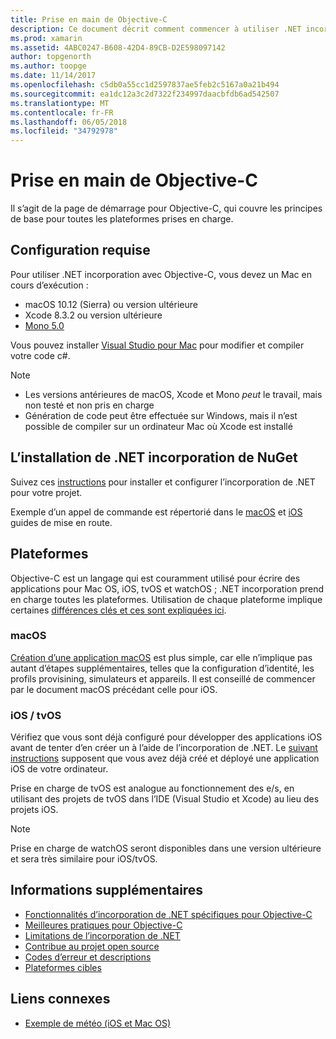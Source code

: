```yaml
---
title: Prise en main de Objective-C
description: Ce document décrit comment commencer à utiliser .NET incorporation avec objectif-C. Il décrit la configuration requise, l’installation de l’incorporation de .NET à partir de NuGet et plateformes prises en charge.
ms.prod: xamarin
ms.assetid: 4ABC0247-B608-42D4-89CB-D2E598097142
author: topgenorth
ms.author: toopge
ms.date: 11/14/2017
ms.openlocfilehash: c5db0a55cc1d2597837ae5feb2c5167a0a21b494
ms.sourcegitcommit: ea1dc12a3c2d7322f234997daacbfdb6ad542507
ms.translationtype: MT
ms.contentlocale: fr-FR
ms.lasthandoff: 06/05/2018
ms.locfileid: "34792978"
---
```

# <a name="getting-started-with-objective-c"></a>Prise en main de Objective-C

Il s’agit de la page de démarrage pour Objective-C, qui couvre les principes de base pour toutes les plateformes prises en charge.

## <a name="requirements"></a>Configuration requise

Pour utiliser .NET incorporation avec Objective-C, vous devez un Mac en cours d’exécution :

* macOS 10.12 (Sierra) ou version ultérieure
* Xcode 8.3.2 ou version ultérieure
* [Mono 5.0](http://www.mono-project.com/download/)

Vous pouvez installer [Visual Studio pour Mac](https://www.visualstudio.com/vs/visual-studio-mac/) pour modifier et compiler votre code c#.

> [!NOTE]
> * Les versions antérieures de macOS, Xcode et Mono _peut_ le travail, mais non testé et non pris en charge
> * Génération de code peut être effectuée sur Windows, mais il n’est possible de compiler sur un ordinateur Mac où Xcode est installé

## <a name="installing-net-embedding-from-nuget"></a>L’installation de .NET incorporation de NuGet

Suivez ces [instructions](~/tools/dotnet-embedding/get-started/install/install.md) pour installer et configurer l’incorporation de .NET pour votre projet.

Exemple d’un appel de commande est répertorié dans le [macOS](~/tools/dotnet-embedding/get-started/objective-c/macos.md) et [iOS](~/tools/dotnet-embedding/get-started/objective-c/ios.md) guides de mise en route.

## <a name="platforms"></a>Plateformes

Objective-C est un langage qui est couramment utilisé pour écrire des applications pour Mac OS, iOS, tvOS et watchOS ; .NET incorporation prend en charge toutes les plateformes. Utilisation de chaque plateforme implique certaines [différences clés et ces sont expliquées ici](~/tools/dotnet-embedding/objective-c/platforms.md).

### <a name="macos"></a>macOS

[Création d’une application macOS](~/tools/dotnet-embedding/get-started/objective-c/macos.md) est plus simple, car elle n’implique pas autant d’étapes supplémentaires, telles que la configuration d’identité, les profils provisining, simulateurs et appareils. Il est conseillé de commencer par le document macOS précédant celle pour iOS.

### <a name="ios--tvos"></a>iOS / tvOS

Vérifiez que vous sont déjà configuré pour développer des applications iOS avant de tenter d’en créer un à l’aide de l’incorporation de .NET. Le [suivant instructions](~/tools/dotnet-embedding/get-started/objective-c/ios.md) supposent que vous avez déjà créé et déployé une application iOS de votre ordinateur.

Prise en charge de tvOS est analogue au fonctionnement des e/s, en utilisant des projets de tvOS dans l’IDE (Visual Studio et Xcode) au lieu des projets iOS.

> [!NOTE]
> Prise en charge de watchOS seront disponibles dans une version ultérieure et sera très similaire pour iOS/tvOS.

## <a name="further-reading"></a>Informations supplémentaires

* [Fonctionnalités d’incorporation de .NET spécifiques pour Objective-C](~/tools/dotnet-embedding/objective-c/index.md)
* [Meilleures pratiques pour Objective-C](~/tools/dotnet-embedding/objective-c/best-practices.md)
* [Limitations de l’incorporation de .NET](~/tools/dotnet-embedding/limitations.md)
* [Contribue au projet open source](https://github.com/mono/Embeddinator-4000/blob/master/Contributing.md)
* [Codes d’erreur et descriptions](~/tools/dotnet-embedding/errors.md)
* [Plateformes cibles](~/tools/dotnet-embedding/objective-c/platforms.md)

## <a name="related-links"></a>Liens connexes

- [Exemple de météo (iOS et Mac OS)](https://github.com/jamesmontemagno/embeddinator-weather)
